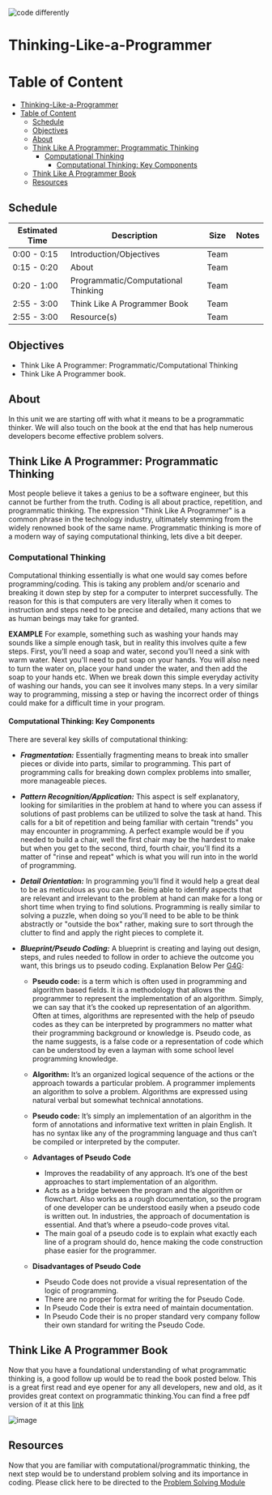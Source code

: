 ![code differently](https://user-images.githubusercontent.com/54545904/91590200-f82ec600-e928-11ea-9433-eea450388abf.png)

# Thinking-Like-a-Programmer

# Table of Content

- [Thinking-Like-a-Programmer](#thinking-like-a-programmer)
- [Table of Content](#table-of-content)
  - [Schedule](#schedule)
  - [Objectives](#objectives)
  - [About](#about)
  - [Think Like A Programmer: Programmatic Thinking](#think-like-a-programmer-programmatic-thinking)
    - [Computational Thinking](#computational-thinking)
      - [Computational Thinking: Key Components](#computational-thinking-key-components)
  - [Think Like A Programmer Book](#think-like-a-programmer-book)
  - [Resources](#resources)


## Schedule

|Estimated Time | Description | Size | Notes |
| - | - | - | - |
| 0:00 - 0:15 | Introduction/Objectives | Team | |
| 0:15 - 0:20 | About | Team | |
| 0:20 - 1:00 | Programmatic/Computational Thinking | Team | |
| 2:55 - 3:00 | Think Like A Programmer Book | Team |  |
| 2:55 - 3:00 | Resource(s) | Team |  |
## Objectives
- Think Like A Programmer: Programmatic/Computational Thinking
- Think Like A Programmer book.

## About
In this unit we are starting off with what it means to be a programmatic thinker. We will also touch on the book at the end that has help numerous developers become effective problem solvers.

## Think Like A Programmer: Programmatic Thinking
Most people believe it takes a genius to be a software engineer, but this cannot be further from the truth. Coding is all about practice, repetition, and programmatic thinking. The expression "Think Like A Programmer" is a common phrase in the technology industry, ultimately stemming from the widely renowned book of the same name. Programmatic thinking is more of a modern way of saying computational thinking, lets dive a bit deeper.

### Computational Thinking
Computational thinking essentially is what one would say comes before programming/coding. This is taking any problem and/or scenario and breaking it down step by step for a computer to interpret successfully. The reason for this is that computers are very literally when it comes to instruction and steps need to be precise and detailed, many actions that we as human beings may take for granted.

**EXAMPLE**
For example, something such as washing your hands may sounds like a simple enough task, but in reality this involves quite a few steps. First, you’ll need a soap and water, second you’ll need a sink with warm water. Next you'll need to put soap on your hands. You will also need to turn the water on, place your hand under the water, and then add the soap to your hands etc. When we break down this simple everyday activity of washing our hands, you can see it involves many steps. In a very similar way to programming, missing a step or having the incorrect order of things could make for a difficult time in your program.

#### Computational Thinking: Key Components

There are several key skills of computational thinking:

- ***Fragmentation:*** Essentially fragmenting means to break into smaller pieces or divide into parts, similar to programming. This part of programming calls for breaking down complex problems into smaller, more manageable pieces. 
  
- ***Pattern Recognition/Application:*** This aspect is self explanatory, looking for similarities in the problem at hand to where you can assess if solutions of past problems can be utilized to solve the task at hand. This calls for a bit of repetition and being familiar with certain "trends" you may encounter in programming. A perfect example would be if you needed to build a chair, well the first chair may be the hardest to make but when you get to the second, third, fourth chair, you'll find its a matter of "rinse and repeat" which is what you will run into in the world of programming.
  
- ***Detail Orientation:*** In programming you'll find it would help a great deal to be as meticulous as you can be. Being able to identify aspects that are relevant and irrelevant to the problem at hand can make for a long or short time when trying to find solutions. Programming is really similar to solving a puzzle, when doing so you'll need to be able to be think abstractly or "outside the box" rather, making sure to sort through the clutter to find and apply the right pieces to complete it.
  
- ***Blueprint/Pseudo Coding:*** A blueprint is creating and laying out design, steps, and rules needed to follow in order to achieve the outcome you want, this brings us to pseudo coding.
Explanation Below Per [G4G](https://www.geeksforgeeks.org/how-to-write-a-pseudo-code/):

  - **Pseudo code:** is a term which is often used in programming and algorithm based fields. It is a methodology that allows the programmer to represent the implementation of an algorithm. Simply, we can say that it’s the cooked up representation of an algorithm. Often at times, algorithms are represented with the help of pseudo codes as they can be interpreted by programmers no matter what their programming background or knowledge is. Pseudo code, as the name suggests, is a false code or a representation of code which can be understood by even a layman with some school level programming knowledge.
  
  - **Algorithm:** It’s an organized logical sequence of the actions or the approach towards a particular problem. A programmer implements an algorithm to solve a problem. Algorithms are expressed using natural verbal but somewhat technical annotations.
  
  - **Pseudo code:** It’s simply an implementation of an algorithm in the form of annotations and informative text written in plain English. It has no syntax like any of the programming language and thus can’t be compiled or interpreted by the computer.
  
  - **Advantages of Pseudo Code**
      - Improves the readability of any approach. It’s one of the best approaches to start implementation of an algorithm.
      - Acts as a bridge between the program and the algorithm or flowchart. Also works as a rough documentation, so the program of one developer can be understood easily when a pseudo code is written out. In industries, the approach of documentation is essential. And that’s where a pseudo-code proves vital.
      - The main goal of a pseudo code is to explain what exactly each line of a program should do, hence making the code construction phase easier for the programmer. 
  - **Disadvantages of Pseudo Code**
      - Pseudo Code  does not provide a visual representation of the logic of programming.
      - There are no proper format for writing the for Pseudo Code.
      - In Pseudo Code their is extra need of maintain documentation.
      - In Pseudo Code their is no proper standard very company follow their own standard for writing the Pseudo Code.


## Think Like A Programmer Book
Now that you have a foundational understanding of what programmatic thinking is, a good follow up would be to read the book posted below. This is a great first read and eye opener for any all developers, new and old, as it provides great context on programmatic thinking.You can find a free pdf version of it at this [link](http://www.r-5.org/files/books/computers/overviews/patterns/V_Anton_Spraul-Think_Like_a_Programmer-EN.pdf)

![image](https://user-images.githubusercontent.com/54545904/111060357-b7d10880-8472-11eb-8173-776781e618ef.png)


## Resources
Now that you are familiar with computational/programmatic thinking, the next step would be to understand problem solving and its importance in coding. Please click here to be directed to the [Problem Solving Module]()
